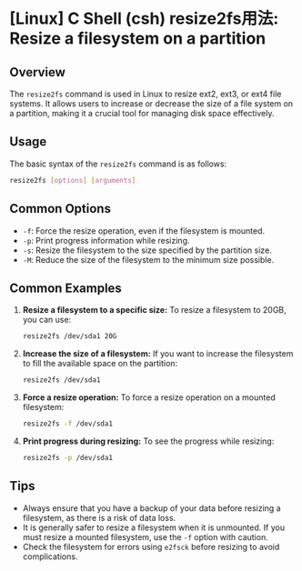 # [Linux] C Shell (csh) resize2fs用法: Resize a filesystem on a partition

## Overview
The `resize2fs` command is used in Linux to resize ext2, ext3, or ext4 file systems. It allows users to increase or decrease the size of a file system on a partition, making it a crucial tool for managing disk space effectively.

## Usage
The basic syntax of the `resize2fs` command is as follows:

```bash
resize2fs [options] [arguments]
```

## Common Options
- `-f`: Force the resize operation, even if the filesystem is mounted.
- `-p`: Print progress information while resizing.
- `-s`: Resize the filesystem to the size specified by the partition size.
- `-M`: Reduce the size of the filesystem to the minimum size possible.

## Common Examples

1. **Resize a filesystem to a specific size:**
   To resize a filesystem to 20GB, you can use:
   ```bash
   resize2fs /dev/sda1 20G
   ```

2. **Increase the size of a filesystem:**
   If you want to increase the filesystem to fill the available space on the partition:
   ```bash
   resize2fs /dev/sda1
   ```

3. **Force a resize operation:**
   To force a resize operation on a mounted filesystem:
   ```bash
   resize2fs -f /dev/sda1
   ```

4. **Print progress during resizing:**
   To see the progress while resizing:
   ```bash
   resize2fs -p /dev/sda1
   ```

## Tips
- Always ensure that you have a backup of your data before resizing a filesystem, as there is a risk of data loss.
- It is generally safer to resize a filesystem when it is unmounted. If you must resize a mounted filesystem, use the `-f` option with caution.
- Check the filesystem for errors using `e2fsck` before resizing to avoid complications.